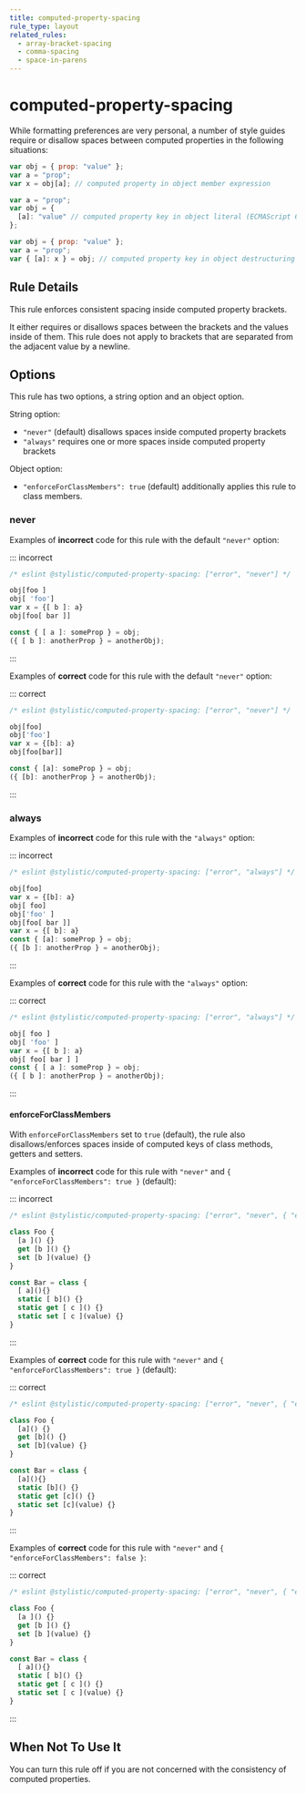 ```yaml
---
title: computed-property-spacing
rule_type: layout
related_rules:
  - array-bracket-spacing
  - comma-spacing
  - space-in-parens
---
```


# computed-property-spacing

While formatting preferences are very personal, a number of style guides require
or disallow spaces between computed properties in the following situations:

```js
var obj = { prop: "value" };
var a = "prop";
var x = obj[a]; // computed property in object member expression

var a = "prop";
var obj = {
  [a]: "value" // computed property key in object literal (ECMAScript 6)
};

var obj = { prop: "value" };
var a = "prop";
var { [a]: x } = obj; // computed property key in object destructuring pattern (ECMAScript 6)
```

## Rule Details

This rule enforces consistent spacing inside computed property brackets.

It either requires or disallows spaces between the brackets and the values inside of them.
This rule does not apply to brackets that are separated from the adjacent value by a newline.

## Options

This rule has two options, a string option and an object option.

String option:

- `"never"` (default) disallows spaces inside computed property brackets
- `"always"` requires one or more spaces inside computed property brackets

Object option:

- `"enforceForClassMembers": true` (default) additionally applies this rule to class members.

### never

Examples of **incorrect** code for this rule with the default `"never"` option:

::: incorrect

```js
/* eslint @stylistic/computed-property-spacing: ["error", "never"] */

obj[foo ]
obj[ 'foo']
var x = {[ b ]: a}
obj[foo[ bar ]]

const { [ a ]: someProp } = obj;
({ [ b ]: anotherProp } = anotherObj);
```

:::

Examples of **correct** code for this rule with the default `"never"` option:

::: correct

```js
/* eslint @stylistic/computed-property-spacing: ["error", "never"] */

obj[foo]
obj['foo']
var x = {[b]: a}
obj[foo[bar]]

const { [a]: someProp } = obj;
({ [b]: anotherProp } = anotherObj);
```

:::

### always

Examples of **incorrect** code for this rule with the `"always"` option:

::: incorrect

```js
/* eslint @stylistic/computed-property-spacing: ["error", "always"] */

obj[foo]
var x = {[b]: a}
obj[ foo]
obj['foo' ]
obj[foo[ bar ]]
var x = {[ b]: a}
const { [a]: someProp } = obj;
({ [b ]: anotherProp } = anotherObj);
```

:::

Examples of **correct** code for this rule with the `"always"` option:

::: correct

```js
/* eslint @stylistic/computed-property-spacing: ["error", "always"] */

obj[ foo ]
obj[ 'foo' ]
var x = {[ b ]: a}
obj[ foo[ bar ] ]
const { [ a ]: someProp } = obj;
({ [ b ]: anotherProp } = anotherObj);
```

:::

#### enforceForClassMembers

With `enforceForClassMembers` set to `true` (default), the rule also disallows/enforces spaces inside of computed keys of class methods, getters and setters.

Examples of **incorrect** code for this rule with `"never"` and `{ "enforceForClassMembers": true }` (default):

::: incorrect

```js
/* eslint @stylistic/computed-property-spacing: ["error", "never", { "enforceForClassMembers": true }] */

class Foo {
  [a ]() {}
  get [b ]() {}
  set [b ](value) {}
}

const Bar = class {
  [ a](){}
  static [ b]() {}
  static get [ c ]() {}
  static set [ c ](value) {}
}
```

:::

Examples of **correct** code for this rule with `"never"` and `{ "enforceForClassMembers": true }` (default):

::: correct

```js
/* eslint @stylistic/computed-property-spacing: ["error", "never", { "enforceForClassMembers": true }] */

class Foo {
  [a]() {}
  get [b]() {}
  set [b](value) {}
}

const Bar = class {
  [a](){}
  static [b]() {}
  static get [c]() {}
  static set [c](value) {}
}
```

:::

Examples of **correct** code for this rule with `"never"` and `{ "enforceForClassMembers": false }`:

::: correct

```js
/* eslint @stylistic/computed-property-spacing: ["error", "never", { "enforceForClassMembers": false }] */

class Foo {
  [a ]() {}
  get [b ]() {}
  set [b ](value) {}
}

const Bar = class {
  [ a](){}
  static [ b]() {}
  static get [ c ]() {}
  static set [ c ](value) {}
}
```

:::

## When Not To Use It

You can turn this rule off if you are not concerned with the consistency of computed properties.
